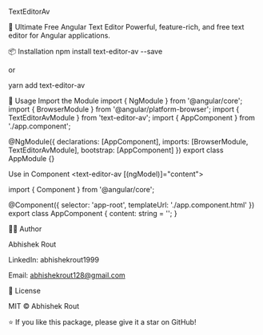 TextEditorAv

🚀 Ultimate Free Angular Text Editor
Powerful, feature-rich, and free text editor for Angular applications.

📦 Installation
npm install text-editor-av --save


or

yarn add text-editor-av

🚀 Usage
Import the Module
import { NgModule } from '@angular/core';
import { BrowserModule } from '@angular/platform-browser';
import { TextEditorAvModule } from 'text-editor-av';
import { AppComponent } from './app.component';

@NgModule({
  declarations: [AppComponent],
  imports: [BrowserModule, TextEditorAvModule],
  bootstrap: [AppComponent]
})
export class AppModule {}

Use in Component
<text-editor-av [(ngModel)]="content"></text-editor-av>

import { Component } from '@angular/core';

@Component({
  selector: 'app-root',
  templateUrl: './app.component.html'
})
export class AppComponent {
  content: string = '';
}

👨‍💻 Author

Abhishek Rout

LinkedIn: abhishekrout1999

Email: abhishekrout128@gmail.com

📄 License

MIT © Abhishek Rout

⭐ If you like this package, please give it a star on GitHub!
